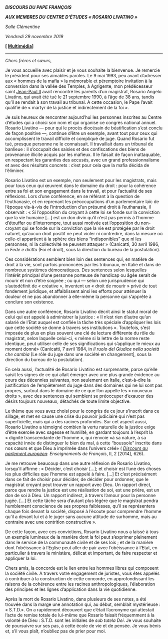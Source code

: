***DISCOURS DU PAPE FRANÇOIS***

***AUX MEMBRES DU CENTRE D'ÉTUDES « ROSARIO LIVATINO »***

*Salle Clémentine*

*Vendredi 29 novembre 2019*

**[ [Multimédia](http://w2.vatican.va/content/francesco/fr/events/event.dir.html/content/vaticanevents/fr/2019/11/29/centrostudi-rosariolivatino.html)]**

* * *

*Chers frères et sœurs,*

Je vous accueille avec plaisir et je vous souhaite la bienvenue. Je remercie le président pour ses aimables paroles. Le 9 mai 1993, peu avant d’adresser aux « hommes de la mafia » la mémorable et péremptoire invitation à la conversion dans la vallée des Temples, à Agrigente, mon prédécesseur saint [Jean-Paul II](http://www.vatican.va/content/john-paul-ii/fr.html) avait rencontré les parents d’un magistrat, Rosario Angelo Livatino, qui avait été tué le 21 septembre 1990, à l’âge de 38 ans, tandis qu’il se rendait à son travail au tribunal. A cette occasion, le Pape l’avait qualifié de « martyr de la justice et indirectement de la foi ».

Je suis heureux de rencontrer aujourd’hui les personnes inscrites au Centre d’études qui a choisi son nom et qui organise ce congrès national annuel. Rosario Livatino — pour qui le procès diocésain de béatification s’est conclu de façon positive —, continue d’être un exemple, avant tout pour ceux qui accomplissent le travail difficile et compliqué de juge. Quand Rosario fut tué, presque personne ne le connaissait. Il travaillait dans un tribunal de banlieue : il s’occupait des saisies et des confiscations des biens de provenance illicite acquis par les mafieux. Il le faisait de façon inattaquable, en respectant les garanties des accusés, avec un grand professionnalisme et avec des résultats concrets : c’est pour cela que la mafia décida de l’éliminer.

Rosario Livatino est un exemple, non seulement pour les magistrats, mais pour tous ceux qui œuvrent dans le domaine du droit : pour la cohérence entre sa foi et son engagement dans le travail, et pour l’actualité de ses réflexions. Lors d’une conférence, en se référant à la question de l’euthanasie, et en reprenant les préoccupations d’un parlementaire laïc de l’époque vis-à-vis de l’introduction d’un présumé droit à l’euthanasie, il observait : « Si l’opposition du croyant à cette loi se fonde sur la conviction que la vie humaine […] est un don divin qu’il n’est pas permis à l’homme d’étouffer ou d’interrompre, tout aussi motivée est l’opposition du non-croyant qui se fonde sur la conviction que la vie est protégée par le droit naturel, qu’aucun droit positif ne peut violer ni contredire, dans la mesure où celle-ci appartient à la sphère des biens “indisponibles” que ni les personnes, ni la collectivité ne peuvent attaquer » (Canicattì, 30 avril 1986, in *Fede e diritto* (Foi et droit), sous la direction du bureau de la postulation).

Ces considérations semblent bien loin des sentences qui, en matière de droit à la vie, sont parfois prononcées par les tribunaux, en Italie et dans de nombreux systèmes démocratiques. Des sentences selon lesquelles l’intérêt principal d’une personne porteuse de handicap ou âgée serait de mourir et non d’être soignée ; ou qui — selon une jurisprudence qui s’autodéfinit de « créative », inventent un « droit de mourir » privé de tout fondement juridique, et affaiblissent ainsi les efforts pour atténuer la douleur et ne pas abandonner à elle-même la personne qui s’apprête à conclure son existence.

Dans une autre conférence, Rosario Livatino décrit ainsi le statut moral de celui qui est appelé à administrer la justice : « Il n’est rien d’autre qu’un salarié de l’Etat auquel est confiée la tâche très spéciale d’appliquer les lois que cette société se donne à travers ses institutions ». Toutefois, s’est imposée de plus en plus souvent une clé de lecture différente du rôle du magistrat, selon laquelle celui-ci, « même si la lettre de la norme reste identique, peut utiliser celle de ses significations qui s’applique le mieux au moment donné» (Canicattì, 7 avril 1984, in *Il ruolo del Giudice nella società che cambia* [Le rôle du juge dans une société en changement], sous la direction du bureau de la postulation).

En cela aussi, l’actualité de Rosario Livatino est surprenante, parce qu’elle saisit les signes de ce qui allait émerger avec une plus grande évidence au cours des décennies suivantes, non seulement en Italie, c’est-à-dire la justification de l’empiètement du juge dans des domaines qui ne lui sont pas propres, surtout dans le domaine de ce que l’on appelle les « nouveaux droits », avec des sentences qui semblent se préoccuper d’exaucer des désirs toujours nouveaux, détachés de toute limite objective.

Le thème que vous avez choisi pour le congrès de ce jour s’inscrit dans ce sillage, et met en cause une crise du pouvoir judiciaire qui n’est pas superficielle, mais qui a des racines profondes. Sur cet aspect aussi, Rosario Livatino a témoigné combien la vertu naturelle de la justice exige d’être exercée avec sagesse et humilité, en gardant toujours à l’esprit la « dignité transcendante de l’homme », qui renvoie «à sa nature, à sa capacité innée de distinguer le bien du mal, à cette “boussole” inscrite dans nos cœurs et que Dieu a imprimée dans l’univers créé» ( *[Discours au parlement européen](http://www.vatican.va/content/francesco/fr/speeches/2014/november/documents/papa-francesco_20141125_strasburgo-parlamento-europeo.html)*: *Enseignements de François*, II, 2 [2014], 626).

Je me retrouve beaucoup dans une autre réflexion de Rosario Livatino, lorsqu’il affirme : « Décider, c’est choisir [...]; et choisir est l’une des choses les plus difficiles que l’homme est appelé à faire. [...] Et c’est précisément dans ce fait de choisir pour décider, de décider pour ordonner, que le magistrat croyant peut trouver un rapport avec Dieu. Un rapport direct, parce que rendre la justice est une réalisation de soi, est une prière, est un don de soi à Dieu. Un rapport indirect, à travers l’amour pour la personne jugée. [...] Et cette tâche sera d’autant plus légère que le magistrat pendra humblement conscience de ses propres faiblesses, qu’il se représentera chaque fois devant la société, disposé à l’écoute pour comprendre l’homme qu’il a devant lui et à le juger sans aucune attitude de surhomme, mais au contraire avec une contrition constructive ».

De cette façon, avec ces convictions, Rosario Livatino nous a laissé à tous un exemple lumineux de la manière dont la foi peut s’exprimer pleinement dans le service de la communauté civile et de ses lois ; et de la manière dont l’obéissance à l’Eglise peut aller de pair avec l’obéissance à l’Etat, en particulier à travers le ministère, délicat et important, de faire respecter et appliquer la loi.

Chers amis, la concorde est le lien entre les hommes libres qui composent la société civile. A travers votre engagement de juristes, vous êtes appelés à contribuer à la construction de cette concorde, en approfondissant les raisons de la cohérence entre les racines anthropologiques, l’élaboration des principes et les lignes d’application dans la vie quotidienne.

Après la mort de Rosario Livatino, dans plusieurs de ses notes, a été trouvée dans la marge une annotation qui, au début, semblait mystérieuse : « S.T.D.». On a rapidement découvert que c’était l’acronyme qui attestait l’acte de remise totale de lui-même que Rosario faisait fréquemment à la volonté de Dieu : S.T.D. sont les initiales de *sub tutela Dei*. Je vous souhaite de poursuivre sur ses pas, à cette école de vie et de pensée. Je vous bénis et, s’il vous plaît, n’oubliez pas de prier pour moi.